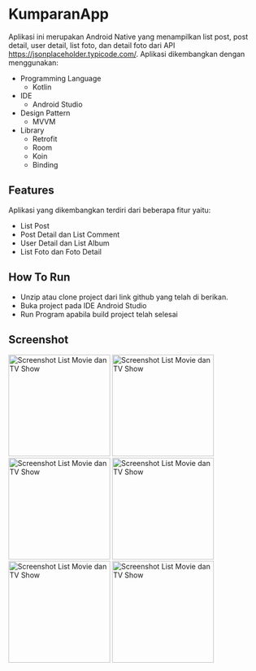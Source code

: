 # KumparanApp
Aplikasi ini merupakan Android Native yang menampilkan list post, post detail, user detail, list foto, dan detail foto dari API https://jsonplaceholder.typicode.com/. Aplikasi dikembangkan dengan menggunakan:
- Programming Language
  * Kotlin
- IDE
  * Android Studio
- Design Pattern
  * MVVM
- Library
  * Retrofit
  * Room
  * Koin
  * Binding

## Features
Aplikasi yang dikembangkan terdiri dari beberapa fitur yaitu:
- List Post
- Post Detail dan List Comment
- User Detail dan List Album
- List Foto dan Foto Detail

## How To Run
- Unzip atau clone project dari link github yang telah di berikan.
- Buka project pada IDE Android Studio
- Run Program apabila build project telah selesai

## Screenshot
<p float="left">
  <img src="https://user-images.githubusercontent.com/94091611/160413409-efd1beb0-ab49-46f0-84bc-fed1c2d42976.jpg" alt="Screenshot List Movie dan TV Show" width="200"/>
  <img src="https://user-images.githubusercontent.com/94091611/160413724-2f871963-3ddc-4f2f-b888-8215273f040f.jpg" alt="Screenshot List Movie dan TV Show" width="200"/>
  <img src="https://user-images.githubusercontent.com/94091611/160413820-1fce420a-ec1a-4f10-8545-9e0552e81665.jpg" alt="Screenshot List Movie dan TV Show" width="200"/>
  <img src="https://user-images.githubusercontent.com/94091611/160413932-0bc2147a-e02c-4f21-83d3-2aafcfae176a.jpg" alt="Screenshot List Movie dan TV Show" width="200"/>
  <img src="https://user-images.githubusercontent.com/94091611/160414006-e6923996-3c03-4d0d-9ef0-4faff22265bb.jpg" alt="Screenshot List Movie dan TV Show" width="200"/>
  <img src="https://user-images.githubusercontent.com/94091611/160414109-27272ee1-8022-420c-a2e9-d70761a3885d.jpg" alt="Screenshot List Movie dan TV Show" width="200"/>
</p>

